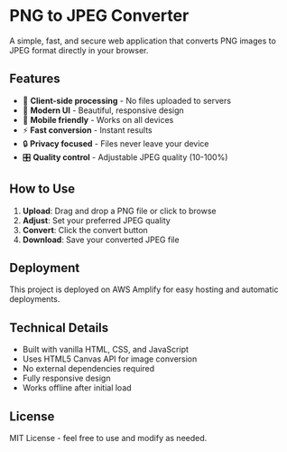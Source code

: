 # PNG to JPEG Converter

A simple, fast, and secure web application that converts PNG images to JPEG format directly in your browser.

## Features

- 🚀 **Client-side processing** - No files uploaded to servers
- 🎨 **Modern UI** - Beautiful, responsive design
- 📱 **Mobile friendly** - Works on all devices
- ⚡ **Fast conversion** - Instant results
- 🔒 **Privacy focused** - Files never leave your device
- 🎛️ **Quality control** - Adjustable JPEG quality (10-100%)

## How to Use

1. **Upload**: Drag and drop a PNG file or click to browse
2. **Adjust**: Set your preferred JPEG quality
3. **Convert**: Click the convert button
4. **Download**: Save your converted JPEG file

## Deployment

This project is deployed on AWS Amplify for easy hosting and automatic deployments.

## Technical Details

- Built with vanilla HTML, CSS, and JavaScript
- Uses HTML5 Canvas API for image conversion
- No external dependencies required
- Fully responsive design
- Works offline after initial load

## License

MIT License - feel free to use and modify as needed.